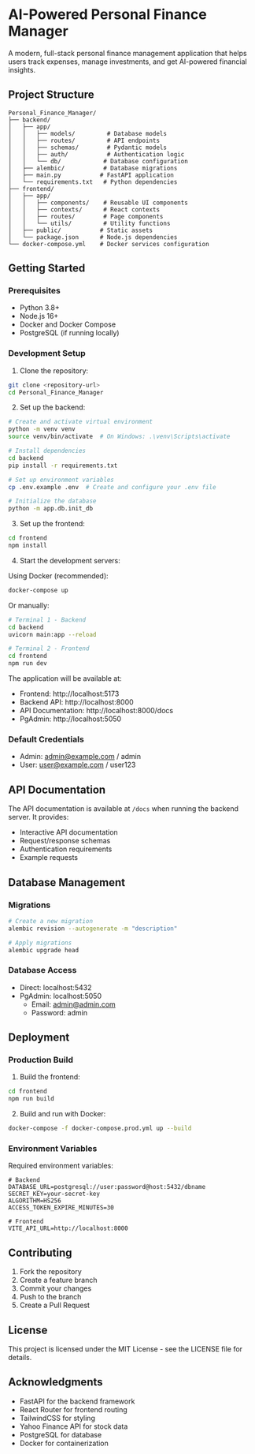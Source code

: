 # AI-Powered Personal Finance Manager

A modern, full-stack personal finance management application that helps users track expenses, manage investments, and get AI-powered financial insights.

## Project Structure

```
Personal_Finance_Manager/
├── backend/
│   ├── app/
│   │   ├── models/         # Database models
│   │   ├── routes/         # API endpoints
│   │   ├── schemas/        # Pydantic models
│   │   ├── auth/           # Authentication logic
│   │   └── db/            # Database configuration
│   ├── alembic/           # Database migrations
│   ├── main.py           # FastAPI application
│   └── requirements.txt   # Python dependencies
├── frontend/
│   ├── app/
│   │   ├── components/    # Reusable UI components
│   │   ├── contexts/      # React contexts
│   │   ├── routes/        # Page components
│   │   └── utils/         # Utility functions
│   ├── public/           # Static assets
│   └── package.json      # Node.js dependencies
└── docker-compose.yml    # Docker services configuration
```

## Getting Started

### Prerequisites
- Python 3.8+
- Node.js 16+
- Docker and Docker Compose
- PostgreSQL (if running locally)

### Development Setup

1. Clone the repository:
```bash
git clone <repository-url>
cd Personal_Finance_Manager
```

2. Set up the backend:
```bash
# Create and activate virtual environment
python -m venv venv
source venv/bin/activate  # On Windows: .\venv\Scripts\activate

# Install dependencies
cd backend
pip install -r requirements.txt

# Set up environment variables
cp .env.example .env  # Create and configure your .env file

# Initialize the database
python -m app.db.init_db
```

3. Set up the frontend:
```bash
cd frontend
npm install
```

4. Start the development servers:

Using Docker (recommended):
```bash
docker-compose up
```

Or manually:
```bash
# Terminal 1 - Backend
cd backend
uvicorn main:app --reload

# Terminal 2 - Frontend
cd frontend
npm run dev
```

The application will be available at:
- Frontend: http://localhost:5173
- Backend API: http://localhost:8000
- API Documentation: http://localhost:8000/docs
- PgAdmin: http://localhost:5050

### Default Credentials
- Admin: admin@example.com / admin
- User: user@example.com / user123

## API Documentation

The API documentation is available at `/docs` when running the backend server. It provides:
- Interactive API documentation
- Request/response schemas
- Authentication requirements
- Example requests

## Database Management

### Migrations
```bash
# Create a new migration
alembic revision --autogenerate -m "description"

# Apply migrations
alembic upgrade head
```

### Database Access
- Direct: localhost:5432
- PgAdmin: localhost:5050
  - Email: admin@admin.com
  - Password: admin

## Deployment

### Production Build

1. Build the frontend:
```bash
cd frontend
npm run build
```

2. Build and run with Docker:
```bash
docker-compose -f docker-compose.prod.yml up --build
```

### Environment Variables

Required environment variables:
```
# Backend
DATABASE_URL=postgresql://user:password@host:5432/dbname
SECRET_KEY=your-secret-key
ALGORITHM=HS256
ACCESS_TOKEN_EXPIRE_MINUTES=30

# Frontend
VITE_API_URL=http://localhost:8000
```

## Contributing

1. Fork the repository
2. Create a feature branch
3. Commit your changes
4. Push to the branch
5. Create a Pull Request

## License

This project is licensed under the MIT License - see the LICENSE file for details.

## Acknowledgments

- FastAPI for the backend framework
- React Router for frontend routing
- TailwindCSS for styling
- Yahoo Finance API for stock data
- PostgreSQL for database
- Docker for containerization 
